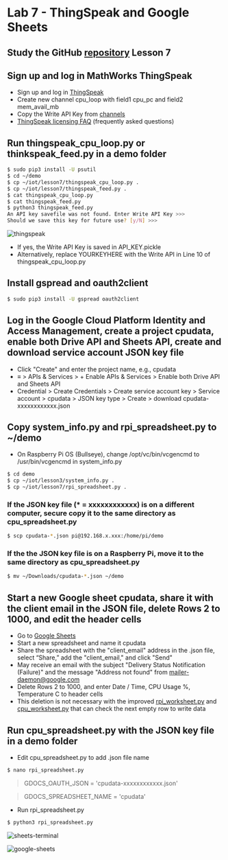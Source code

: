 # Lab 7 - ThingSpeak and Google Sheets

## Study the GitHub [repository]() Lesson 7
## Sign up and log in MathWorks ThingSpeak
* Sign up and log in [ThingSpeak](https://thingspeak.com)
* Create new channel cpu_loop with field1 cpu_pc and field2 mem_avail_mb
* Copy the Write API Key from [channels](https://thingspeak.com/channels)
* [ThingSpeak licensing FAQ](https://thingspeak.com/pages/license_faq) (frequently asked questions)

## Run thingspeak_cpu_loop.py or thinkspeak_feed.py in a demo folder
```sh
$ sudo pip3 install -U psutil
$ cd ~/demo
$ cp ~/iot/lesson7/thingspeak_cpu_loop.py .
$ cp ~/iot/lesson7/thingspeak_feed.py .
$ cat thingspeak_cpu_loop.py
$ cat thingspeak_feed.py
$ python3 thingspeak_feed.py
An API key savefile was not found. Enter Write API Key >>>
Should we save this key for future use? [y/N] >>>
```
![thingspeak](https://user-images.githubusercontent.com/45573682/166174870-010850c0-f689-4d82-b519-2a1b24459f6f.png)

* If yes, the Write API Key is saved in API_KEY.pickle
* Alternatively, replace YOURKEYHERE with the Write API in Line 10 of thingspeak_cpu_loop.py

## Install gspread and oauth2client
```sh
$ sudo pip3 install -U gspread oauth2client
```
## Log in the Google Cloud Platform Identity and Access Management, create a project cpudata, enable both Drive API and Sheets API, create and download service account JSON key file
* Click "Create" and enter the project name, e.g., cpudata
* &equiv; > APIs & Services > + Enable APIs & Services > Enable both Drive API and Sheets API
* Credential > Create Credentials > Create service account key > Service account > cpudata > JSON key type > Create > download cpudata-xxxxxxxxxxxx.json

## Copy system_info.py and rpi_spreadsheet.py to ~/demo
* On Raspberry Pi OS (Bullseye), change /opt/vc/bin/vcgencmd to /usr/bin/vcgencmd in system_info.py
```sh
$ cd demo
$ cp ~/iot/lesson3/system_info.py .
$ cp ~/iot/lesson7/rpi_spreadsheet.py .
```
### If the JSON key file (* = xxxxxxxxxxxx) is on a different computer, secure copy it to the same directory as cpu_spreadsheet.py
```sh
$ scp cpudata-*.json pi@192.168.x.xxx:/home/pi/demo
```
### If the the JSON key file is on a Raspberry Pi, move it to the same directory as cpu_spreadsheet.py
```sh
$ mv ~/Downloads/cpudata-*.json ~/demo
```

## Start a new Google sheet cpudata, share it with the client email in the JSON file, delete Rows 2 to 1000, and edit the header cells
* Go to [Google Sheets](https://docs.google.com/spreadsheets/u/0)
* Start a new spreadsheet and name it cpudata
* Share the spreadsheet with the "client_email" address in the .json file, select “Share,” add the "client_email," and click "Send"
* May receive an email with the subject "Delivery Status Notification (Failure)" and the message "Address not found" from mailer-daemon@google.com
* Delete Rows 2 to 1000, and enter Date / Time, CPU Usage %, Temperature C to header cells
* This deletion is not necessary with the improved [rpi_worksheet.py](/lesson7/rpi_worksheet.py) and [cpu_worksheet.py](/lesson7/cpu_worksheet.py) that can check the next empty row to write data

## Run cpu_spreadsheet.py with the JSON key file in a demo folder
* Edit cpu_spreadsheet.py to add .json file name
```sh
$ nano rpi_spreadsheet.py
```
> GDOCS_OAUTH_JSON = 'cpudata-xxxxxxxxxxxx.json'

> GDOCS_SPREADSHEET_NAME = 'cpudata'

* Run rpi_spreadsheet.py
```sh
$ python3 rpi_spreadsheet.py
```
![sheets-terminal](https://user-images.githubusercontent.com/45573682/166174904-8690c546-58de-4cef-99b2-ddaa4b80c735.png)

![google-sheets](https://user-images.githubusercontent.com/45573682/166174906-df2e53df-9c23-41a6-b6ac-602212e5346a.png)
